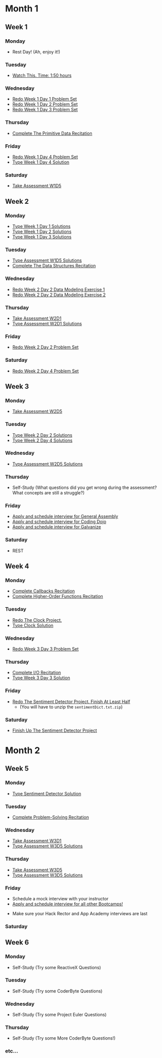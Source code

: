 # Month 1

## Week 1
### Monday
  * Rest Day! (Ah, enjoy it!)
### Tuesday
  * [Watch This. Time: 1:50 hours](https://www.youtube.com/watch?v=v2ifWcnQs6M)
### Wednesday
  * [Redo Week 1 Day 1 Problem Set](../../w1/d1/problem_set.md)
  * [Redo Week 1 Day 2 Problem Set](../../w1/d2/problem_set.md)
  * [Redo Week 1 Day 3 Problem Set](../../w1/d3/problem_set)
### Thursday
  * [Complete The Primitive Data Recitation](../../recitations)
### Friday
  * [Redo Week 1 Day 4 Problem Set](../../w1/d4/cookie_monster)
  * [Type Week 1 Day 4 Solution](../../solutions/w1/d4/solution.js)
### Saturday
  * [Take Assessment W1D5](https://github.com/appacademy/Bootcamp-Prep-Assessments)



## Week 2
### Monday
  * [Type Week 1 Day 1 Solutions](../../solutions/w1/d1/solution.js)
  * [Type Week 1 Day 2 Solutions](../../solutions/w1/d2/solution.js)
  * [Type Week 1 Day 3 Solutions](../../solutions/w1/d3/solution.js)
### Tuesday
  * [Type Assessment W1D5 Solutions](https://github.com/appacademy/Bootcamp-Prep-Assessments)
  * [Complete The Data Structures Recitation](../../recitations)
### Wednesday
  * [Redo Week 2 Day 2 Data Modeling Exercise 1](../../w2/d2/data_model1.js)
  * [Redo Week 2 Day 2 Data Modeling Exercise 2](../../w2/d2/data_model2.js)
### Thursday
  * [Take Assessment W2D1](https://github.com/appacademy/Bootcamp-Prep-Assessments)
  * [Type Assessment W2D1 Solutions](https://github.com/appacademy/Bootcamp-Prep-Assessments)
### Friday
  * [Redo Week 2 Day 2 Problem Set](../../w2/d2/problem_set.md)
### Saturday
  * [Redo Week 2 Day 4 Problem Set](../../w2/d4/problem_set.md)

## Week 3
### Monday
  * [Take Assessment W2D5](https://github.com/appacademy/Bootcamp-Prep-Assessments)
### Tuesday
  * [Type Week 2 Day 2 Solutions](../../solutions/w2/d2/solution.js)
  * [Type Week 2 Day 4 Solutions](../../solutions/w2/d4/solution.js)
### Wednesday
  * [Type Assessment W2D5 Solutions](https://github.com/appacademy/Bootcamp-Prep-Assessments)
### Thursday
  * Self-Study (What questions did you get wrong during the assessment? What concepts are still a struggle?)
### Friday
  * [Apply and schedule interview for General Assembly](../../other/whats_next.md)
  * [Apply and schedule interview for Coding Dojo](../../other/whats_next.md)
  * [Apply and schedule interview for Galvanize](../../other/whats_next.md)
### Saturday
  * REST

## Week 4
### Monday
  * [Complete Callbacks Recitation](../../recitations)
  * [Complete Higher-Order Functions Recitation](../../recitations)
### Tuesday
  * [Redo The Clock Project.](../../w3/d2/clock.md)
  * [Type Clock Solution](../../solutions/w3/d4/clock.js)
### Wednesday
  * [Redo Week 3 Day 3 Problem Set](../../w3/d3/problem_set.md)
### Thursday
  * [Complete I/O Recitation](../../recitations)
  * [Type Week 3 Day 3 Solution](../../solutions/w3/d3/solution.js)
### Friday
  * [Redo The Sentiment Detector Project. Finish At Least Half](../../w3/d2/sentiment_detector)
    - (You will have to unzip the `sentimentDict.txt.zip`)
### Saturday
  * [Finish Up The Sentiment Detector Project](../../w3/d2/sentiment_detector)

# Month 2

## Week 5
### Monday
  * [Type Sentiment Detector Solution](../../w3/d4/sentiment.js)
### Tuesday
  * [Complete Problem-Solving Recitation](../../recitations)
### Wednesday
  * [Take Assessment W3D1](https://github.com/appacademy/Bootcamp-Prep-Assessments)
  * [Type Assessment W3D5 Solutions](https://github.com/appacademy/Bootcamp-Prep-Assessments)
### Thursday
  * [Take Assessment W3D5](https://github.com/appacademy/Bootcamp-Prep-Assessments)
  * [Type Assessment W3D5 Solutions](https://github.com/appacademy/Bootcamp-Prep-Assessments)
### Friday
  * Schedule a mock interview with your instructor
  * [Apply and schedule interview for all other Bootcamps!](../../other/whats_next.md)
  - Make sure your Hack Rector and App Academy interviews are last
### Saturday

## Week 6
### Monday
  * Self-Study (Try some ReactiveX Questions)
### Tuesday
  * Self-Study (Try some CoderByte Questions)
### Wednesday
  * Self-Study (Try some Project Euler Questions)
### Thursday
  * Self-Study (Try some More CoderByte Questions!)
### etc...
